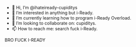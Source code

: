 - 👋 Hi, I’m @ihateiready-cupiditys
- 👀 I’m interested in anything but i-Ready.
- 🌱 I’m currently learning how to program i-Ready Overload.
- 💞️ I’m looking to collaborate on: cupiditys.
- 📫 How to reach me: search fuck i-Ready.

<!---
ihateiready-cupiditys/ihateiready-cupiditys is a ✨ special ✨ repository because its `README.md` (this file) appears on your GitHub profile.
You can click the Preview link to take a look at your changes.
---> BRO FUCK I-READY
